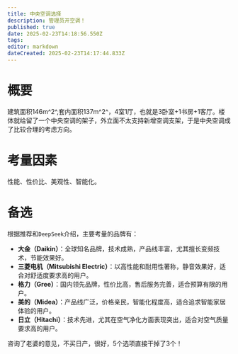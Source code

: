 ```yaml
---
title: 中央空调选择
description: 管理员开空调！
published: true
date: 2025-02-23T14:18:56.550Z
tags: 
editor: markdown
dateCreated: 2025-02-23T14:17:44.833Z
---
```


# 概要
建筑面积146m^2^,套内面积137m^2^，4室1厅，也就是3卧室+1书房+1客厅。楼体就给留了一个中央空调的架子，外立面不太支持新增空调支架，于是中央空调成了比较合理的考虑方向。

# 考量因素
性能、性价比、美观性、智能化。

# 备选
根据推荐和`DeepSeek`介绍，主要考量的品牌有：
- **大金（Daikin）**：全球知名品牌，技术成熟，产品线丰富，尤其擅长变频技术，节能效果好。
- **三菱电机（Mitsubishi Electric）**：以高性能和耐用性著称，静音效果好，适合对舒适度要求高的用户。
- **格力（Gree）**：国内领先品牌，性价比高，售后服务完善，适合预算有限的用户。
- **美的（Midea）**：产品线广泛，价格亲民，智能化程度高，适合追求智能家居体验的用户。
- **日立（Hitachi）**：技术先进，尤其在空气净化方面表现突出，适合对空气质量要求高的用户。

咨询了老婆的意见，不买日产，很好，5个选项直接干掉了3个！